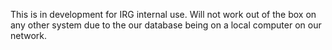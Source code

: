 This is in development for IRG internal use. Will not work out of the box on any other system due to the our database being on a local computer on our network.